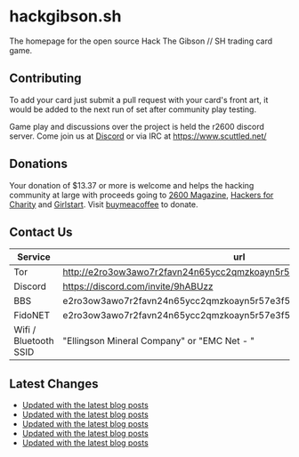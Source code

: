 # hackgibson.sh
The homepage for the open source Hack The Gibson // SH trading card game.


## Contributing

To add your card just submit a pull request with your card's front art, it would be added to the next run of set after community play testing.

Game play and discussions over the project is held the r2600 discord server. Come join us at [Discord](https://discord.com/invite/9hABUzz) or via IRC at https://www.scuttled.net/


## Donations

Your donation of $13.37 or more is welcome and helps the hacking community at large with proceeds going to [2600 Magazine](https://2600.com/), [Hackers for Charity](https://hackersforcharity.org) and [Girlstart](https://girlstart.org).  Visit [buymeacoffee](https://www.buymeacoffee.com/hackgibson.sh) to donate.


## Contact Us

Service | url
-|-
Tor | http://e2ro3ow3awo7r2favn24n65ycc2qmzkoayn5r57e3f56nvjwdcgg32ad.onion
Discord | https://discord.com/invite/9hABUzz
BBS | e2ro3ow3awo7r2favn24n65ycc2qmzkoayn5r57e3f56nvjwdcgg32ad.onion:23
FidoNET | e2ro3ow3awo7r2favn24n65ycc2qmzkoayn5r57e3f56nvjwdcgg32ad.onion:24554
Wifi / Bluetooth SSID | "Ellingson Mineral Company" or "EMC Net - <fidonet address>"

## Latest Changes
<!-- BLOG-POST-LIST:START -->
- [Updated with the latest blog posts](https://github.com/DFW2600/hackgibson.sh/commit/2b10e9d0a2f944bd5cd5c20181b9ee686b5275fc)
- [Updated with the latest blog posts](https://github.com/DFW2600/hackgibson.sh/commit/1aaf5409a6992cc73fa5fd76a824b9da4f8f3929)
- [Updated with the latest blog posts](https://github.com/DFW2600/hackgibson.sh/commit/35f454f2f51aeebc79549986789511e880c48ba3)
- [Updated with the latest blog posts](https://github.com/DFW2600/hackgibson.sh/commit/e638854d46672502ed6e4b9422d5e8e1d3dcac5e)
- [Updated with the latest blog posts](https://github.com/DFW2600/hackgibson.sh/commit/5869d5e8562da37c95594c2e0dab84789eed2330)
<!-- BLOG-POST-LIST:END -->
